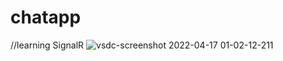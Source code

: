 # chatapp 
//learning SignalR
![vsdc-screenshot 2022-04-17 01-02-12-211](https://user-images.githubusercontent.com/70781439/163692782-44fc7e71-7bc3-43fd-95b7-31f9b9f3078b.jpeg)
